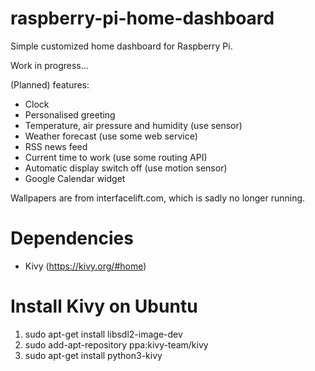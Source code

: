 # raspberry-pi-home-dashboard
Simple customized home dashboard for Raspberry Pi.

Work in progress...

(Planned) features:
* Clock
* Personalised greeting
* Temperature, air pressure and humidity (use sensor)
* Weather forecast (use some web service)
* RSS news feed
* Current time to work (use some routing API)
* Automatic display switch off (use motion sensor)
* Google Calendar widget

Wallpapers are from interfacelift.com, which is sadly no longer running.

# Dependencies
* Kivy (https://kivy.org/#home)

# Install Kivy on Ubuntu
1. sudo apt-get install libsdl2-image-dev
2. sudo add-apt-repository ppa:kivy-team/kivy
3. sudo apt-get install python3-kivy
